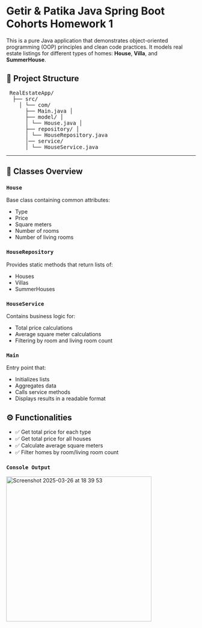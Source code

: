 # Getir & Patika Java Spring Boot Cohorts Homework 1

This is a pure Java application that demonstrates object-oriented programming (OOP) principles and clean code practices.
It models real estate listings for different types of homes: **House**, **Villa**, and **SummerHouse**.

## 📂 Project Structure

<pre> RealEstateApp/
  ├── src/ 
    │ └── com/ 
      ├── Main.java │
      ├── model/ │ 
      │ └── House.java │ 
      ├── repository/ │ 
      │ └── HouseRepository.java 
      │── service/ 
      │ └── HouseService.java </pre>

---

## 🧱 Classes Overview

### `House`
Base class containing common attributes:
- Type
- Price
- Square meters
- Number of rooms
- Number of living rooms

### `HouseRepository`
Provides static methods that return lists of:
- Houses
- Villas
- SummerHouses

### `HouseService`
Contains business logic for:
- Total price calculations
- Average square meter calculations
- Filtering by room and living room count

### `Main`
Entry point that:
- Initializes lists
- Aggregates data
- Calls service methods
- Displays results in a readable format

## ⚙️ Functionalities

- ✅ Get total price for each type
- ✅ Get total price for all houses
- ✅ Calculate average square meters
- ✅ Filter homes by room/living room count

### `Console Output`

<img width="386" alt="Screenshot 2025-03-26 at 18 39 53" src="https://github.com/user-attachments/assets/033f8667-fba5-49be-a107-3db5d63b1eec" />
